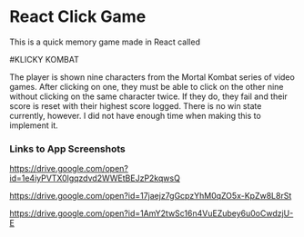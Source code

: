 # React Click Game

This is a quick memory game made in React called

#KLICKY KOMBAT

The player is shown nine characters from the Mortal Kombat series of video games. After clicking on one, they must be able to click
on the other nine without clicking on the same character twice. If they do, they fail and their score is reset with their highest score logged.
There is no win state currently, however. I did not have enough time when making this to implement it.

### Links to App Screenshots
https://drive.google.com/open?id=1e4iyPVTX0lgqzdvd2WWEtBEJzP2kqwsQ

https://drive.google.com/open?id=17jaejz7gGcpzYhM0qZO5x-KpZw8L8rSt

https://drive.google.com/open?id=1AmY2twSc16n4VuEZubey6u0oCwdzjU-E